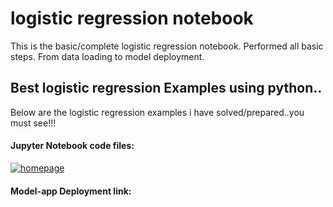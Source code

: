 # logistic regression notebook
 This is the basic/complete logistic regression notebook. Performed all basic steps. From data loading to model deployment.

## Best logistic regression Examples using python..

Below are the logistic regression examples i have solved/prepared..you must see!!!

#### Jupyter Notebook code files:
[![homepage][1]][2]

[1]:  http://commonmark.org/help/images/favicon.png
[2]:  [link](https://github.com/ShrikantUppin/2_logistic-regression-notebook/blob/main/clicked%20on%20Ad%20.ipynb){:target="_blank"}
#### Model-app Deployment link:



